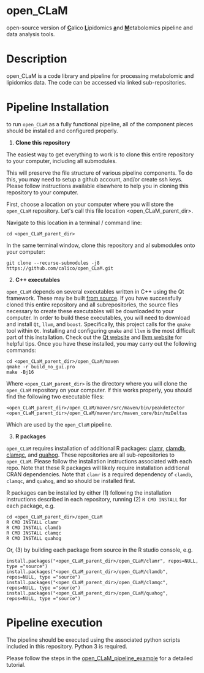# open_CLaM
open-source version of <ins>**C**</ins>alico <ins>**L**</ins>ipidomics <ins>**a**</ins>nd <ins>**M**</ins>etabolomics pipeline and data analysis tools.

# Description

open_CLaM is a code library and pipeline for processing metabolomic and lipidomics data.
The code can be accessed via linked sub-repositories.

# Pipeline Installation

to run `open_CLaM` as a fully functional pipeline, all of the component pieces should be installed and configured properly.

1. **Clone this repository**

The easiest way to get everything to work is to clone this entire repository to your computer,
including all submodules.

This will preserve the file structure of various pipeline components.
To do this, you may need to setup a github account, and/or create ssh keys.
Please follow instructions available elsewhere to help you in cloning this repository
to your computer.

First, choose a location on your computer where you will store the `open_CLaM` repository.
Let's call this file location <open_CLaM_parent_dir>.

Navigate to this location in a terminal / command line:
```
cd <open_CLaM_parent_dir>
```

In the same terminal window, clone this repository and al submodules onto your computer:

```
git clone --recurse-submodules -j8 https://github.com/calico/open_CLaM.git
```

2. **C++ executables**

`open_CLaM` depends on several executables written in C++ using the Qt framework.
These may be built [from source](https://github.com/eugenemel/maven).  If you have
successfully cloned this entire repository and all subrepositories, the source files necessary to create these executables will be downloaded to your computer.
In order to build these executables, you will need to download and install `Qt`, `llvm`, and `boost`.
Specifically, this project calls for the `qmake` tool within `Qt`.
Installing and configuring `qmake` and `llvm` is the most difficult part of this installation.
Check out the [Qt website](https://www.qt.io/download) and [llvm website](https://llvm.org/) for helpful tips.
Once you have these installed, you may carry out the following commands:
```
cd <open_CLaM_parent_dir>/open_CLaM/maven
qmake -r build_no_gui.pro
make -Bj16
```
Where `<open_CLaM_parent_dir>` is the directory where you will clone the `open_CLaM` repository on your computer.
If this works properly, you should find the following two executable files:
```
<open_CLaM_parent_dir>/open_CLaM/maven/src/maven/bin/peakdetector
<open_CLaM_parent_dir>/open_CLaM/maven/src/maven_core/bin/mzDeltas
```
Which are used by the `open_ClaM` pipeline.

3. **R packages**

`open_CLaM` requires installation of additional R packages: [clamr](https://github.com/calico/clamr), [clamdb](https://github.com/calico/clamdb), [clamqc](https://github.com/calico/clamqc), and [quahog](https://github.com/calico/quahog).
These repositories are all sub-repositories to `open_CLaM`.
Please follow the installation instructions associated with each repo.
Note that these R packages will likely require installation additional CRAN dependencies.
Note that `clamr` is a required dependency of `clamdb`, `clamqc`, and `quahog`, and so
should be installed first.

R packages can be installed by either (1) following the installation instructions described
in each repository, running (2) `R CMD INSTALL` for each package, e.g.
```
cd <open_CLaM_parent_dir>/open_CLaM
R CMD INSTALL clamr
R CMD INSTALL clamdb
R CMD INSTALL clamqc
R CMD INSTALL quahog
```
Or, (3) by building each package from source in the R studio console, e.g.
```
install.packages("<open_CLaM_parent_dir>/open_CLaM/clamr", repos=NULL, type ="source")
install.packages("<open_CLaM_parent_dir>/open_CLaM/clamdb", repos=NULL, type ="source")
install.packages("<open_CLaM_parent_dir>/open_CLaM/clamqc", repos=NULL, type ="source")
install.packages("<open_CLaM_parent_dir>/open_CLaM/quahog", repos=NULL, type ="source")
```

# Pipeline execution
The pipeline should be executed using the associated python scripts included
in this repository.  Python 3 is required.

Please follow the steps in the [open_CLaM_pipeline_example](https://github.com/calico/open_CLaM/tree/main/open_CLaM_example) for a detailed tutorial.